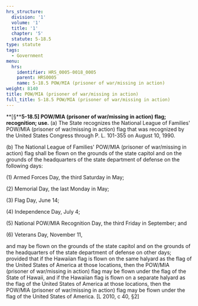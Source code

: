 ```yaml
---
hrs_structure:
  division: '1'
  volume: '1'
  title: '1'
  chapter: '5'
  statute: 5-18.5
type: statute
tags:
  - Government
menu:
  hrs:
    identifier: HRS_0005-0018_0005
    parent: HRS0005
    name: 5-18.5 POW/MIA (prisoner of war/missing in action)
weight: 8140
title: POW/MIA (prisoner of war/missing in action)
full_title: 5-18.5 POW/MIA (prisoner of war/missing in action)
---
```

**[§****5-18.5] POW/MIA (prisoner of war/missing in action) flag; recognition; use.** (a) The State recognizes the National League of Families' POW/MIA (prisoner of war/missing in action) flag that was recognized by the United States Congress through P. L. 101-355 on August 10, 1990.

(b) The National League of Families' POW/MIA (prisoner of war/missing in action) flag shall be flown on the grounds of the state capitol and on the grounds of the headquarters of the state department of defense on the following days:

(1) Armed Forces Day, the third Saturday in May;

(2) Memorial Day, the last Monday in May;

(3) Flag Day, June 14;

(4) Independence Day, July 4;

(5) National POW/MIA Recognition Day, the third Friday in September; and

(6) Veterans Day, November 11,

and may be flown on the grounds of the state capitol and on the grounds of the headquarters of the state department of defense on other days; provided that if the Hawaiian flag is flown on the same halyard as the flag of the United States of America at those locations, then the POW/MIA (prisoner of war/missing in action) flag may be flown under the flag of the State of Hawaii, and if the Hawaiian flag is flown on a separate halyard as the flag of the United States of America at those locations, then the POW/MIA (prisoner of war/missing in action) flag may be flown under the flag of the United States of America. [L 2010, c 40, §2]